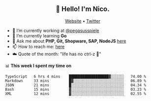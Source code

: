 <h2 align="center">👋 Hello! I'm Nico.</h2>
<p align="center">
  <a href="https://gruselhaus.com">Website</a> •
  <a href="https://twitter.com/NicoFinkernagel">Twitter</a>
</p>


- 🔭 I’m currently working at [@pegasusspiele](https://pegasus.de/en)
- 🌱 I’m currently learning **Go**
- 💬 Ask me about **PHP, Git, Shopware, SAP, NodeJS** [here](https://github.com/gruselhaus/gruselhaus/issues)
- 📫 How to reach me: [here](https://github.com/gruselhaus/gruselhaus/issues)
- ☁️ Quote of the month: "life has no ctrl-z 🌴"

📊 **This week I spent my time on**
<!--START_SECTION:waka-->
```text
TypeScript   6 hrs 4 mins    ██████████████████▓░░░░░░   74.00 % 
Markdown     33 mins         █▓░░░░░░░░░░░░░░░░░░░░░░░   06.89 % 
JSON         21 mins         █░░░░░░░░░░░░░░░░░░░░░░░░   04.34 % 
Bash         15 mins         ▓░░░░░░░░░░░░░░░░░░░░░░░░   03.23 % 
XML          12 mins         ▓░░░░░░░░░░░░░░░░░░░░░░░░   02.55 % 
```
<!--END_SECTION:waka-->
